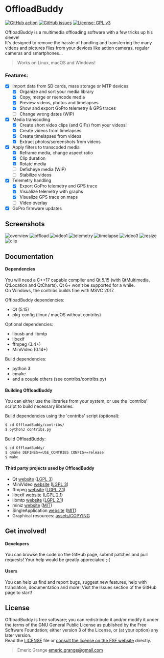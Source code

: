 OffloadBuddy
============

[![GitHub action](https://img.shields.io/github/workflow/status/emericg/OffloadBuddy/Desktop%20CI%20builds.svg?style=flat-square)](https://github.com/emericg/OffloadBuddy/actions)
[![GitHub issues](https://img.shields.io/github/issues/emericg/OffloadBuddy.svg?style=flat-square)](https://github.com/emericg/OffloadBuddy/issues)
[![License: GPL v3](https://img.shields.io/badge/license-GPL%20v3-blue.svg?style=flat-square)](http://www.gnu.org/licenses/gpl-3.0)

OffloadBuddy is a multimedia offloading software with a few tricks up his sleeve!  
It's designed to remove the hassle of handling and transferring the many videos and pictures files from your devices like action cameras, regular cameras and smartphones...  

> Works on Linux, macOS and Windows!

### Features:

- [x] Import data from SD cards, mass storage or MTP devices
  - [x] Organize and sort your media library
  - [x] Copy, merge or reencode media
  - [x] Preview videos, photos and timelapses
  - [x] Show and export GoPro telemetry & GPS traces
  - [ ] Change wrong dates (WIP)
- [x] Media transcoding
  - [x] Create short video clips (and GIFs) from your videos!
  - [x] Create videos from timelapses
  - [x] Create timelapses from videos
  - [x] Extract photos/screenshots from videos
- [x] Apply filters to transcoded media
  - [x] Reframe media, change aspect ratio
  - [x] Clip duration
  - [x] Rotate media
  - [ ] Defisheye media (WIP)
  - [ ] Stabilize videos
- [x] Telemetry handling
  - [x] Export GoPro telemetry and GPS trace
  - [x] Visualize telemetry with graphs
  - [x] Visualize GPS trace on maps
  - [ ] Video overlay
- [X] GoPro firmware updates

## Screenshots

![overview](https://i.imgur.com/4CAhcYb.jpg)
![offload](https://i.imgur.com/9g9Shls.jpg)
![video1](https://i.imgur.com/9IN5NDZ.jpg)
![telemetry](https://i.imgur.com/RN2OPy0.jpg)
![timelapse](https://i.imgur.com/Pt4rz2H.jpg)
![video3](https://i.imgur.com/4avHEnI.jpg)
![resize](https://i.imgur.com/HCs2vKH.jpg)
![clip](https://i.imgur.com/0euEyaN.jpg)

## Documentation

#### Dependencies

You will need a C++17 capable compiler and Qt 5.15 (with QtMultimedia, QtLocation and QtCharts).  Qt 6+ won't be supported for a while.  
On Windows, the contribs builds fine with MSVC 2017.  

OffloadBuddy dependencies:
- Qt (5.15)  
- pkg-config (linux / macOS without contribs)  

Optional dependencies:
- libusb and libmtp  
- libexif  
- ffmpeg (3.4+)  
- MiniVideo (0.14+)  

Build dependencies:
- python 3  
- cmake  
- and a couple others (see contribs/contribs.py)  

#### Building OffloadBuddy

You can either use the libraries from your system, or use the 'contribs' script to build necessary libraries.  

Build dependencies using the 'contribs' script (optional):
```bash
$ cd OffloadBuddy/contribs/
$ python3 contribs.py
```

Build OffloadBuddy:
```bash
$ cd OffloadBuddy/
$ qmake DEFINES+=USE_CONTRIBS CONFIG+=release
$ make
```

#### Third party projects used by OffloadBuddy

* Qt [website](https://www.qt.io) ([LGPL 3](https://www.gnu.org/licenses/lgpl-3.0.txt))
* MiniVideo [website](https://github.com/emericg/MiniVideo) ([LGPL 3](https://www.gnu.org/licenses/lgpl-3.0.txt))
* ffmpeg [website](https://www.ffmpeg.org/) ([LGPL 2.1](https://www.gnu.org/licenses/lgpl-2.1.txt))
* libexif [website](https://github.com/libexif/) ([LGPL 2.1](https://www.gnu.org/licenses/lgpl-2.1.txt))
* libmtp [website](https://github.com/libmtp/) ([LGPL 2.1](https://www.gnu.org/licenses/lgpl-2.1.txt))
* miniz [website](https://github.com/richgel999/miniz/) ([MIT](https://opensource.org/licenses/MIT))
* SingleApplication [website](https://github.com/itay-grudev/SingleApplication) ([MIT](https://opensource.org/licenses/MIT))
* Graphical resources: [assets/COPYING](assets/COPYING)

## Get involved!

#### Developers

You can browse the code on the GitHub page, submit patches and pull requests! Your help would be greatly appreciated ;-)

#### Users

You can help us find and report bugs, suggest new features, help with translation, documentation and more! Visit the Issues section of the GitHub page to start!

## License

OffloadBuddy is free software; you can redistribute it and/or modify it under the terms of the GNU General Public License as published by the Free Software Foundation; either version 3 of the License, or (at your option) any later version.  
Read the [LICENSE](LICENSE) file or [consult the license on the FSF website](https://www.gnu.org/licenses/gpl-3.0.txt) directly.

> Emeric Grange <emeric.grange@gmail.com>
